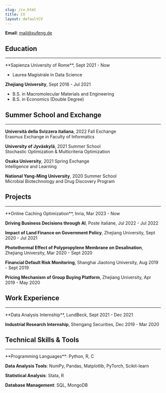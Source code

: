 ```yaml
---
slug: /cv.html
title: CV
layout: defaultCV
---
```

**Email**: <a href="mailto:mail@xufeng.de">mail@xufeng.de</a>

## Education 
<hr>
**Sapienza University of Rome**, Sept 2021 - Now

- Laurea Magistrale in Data Science

**Zhejiang University**, Sept 2016 - Jul 2021

- B.S. in Macromolecular Materials and Engineering
- B.S. in Economics (Double Degree)

## Summer School and Exchange
<hr>
<p><strong>Università della Svizzera italiana</strong>, 2022 Fall Exchange<br />
Erasmus Exchange in Faculty of Informatics</p>
<p><strong>University of Jyväskylä</strong>, 2021 Summer School
<br />Stochastic Optimization &amp; Multicriteria Optimization</p>
<p><strong>Osaka University</strong>, 2021 Spring Exchange
<br />Intelligence and Learning</p>
<p><strong>National Yang-Ming University</strong>, 2020 Summer School
<br />Microbial Biotechnology and Drug Discovery Program</p>

## Projects
<hr>
**Online Caching Optimization**, Inria, Mar 2023 - Now

**Driving Business Decisions through AI**, Poste Italiane,  Jul 2022 - Jul 2022

**Impact of Land Finance on Government Policy**, Zhejiang University, Sept 2020 - Jul 2021

**Photothermal Effect of Polypropylene Membrane on Desalination**, Zhejiang University, Mar 2020 - Sept 2020

**Financial Default Risk Monitoring**, Shanghai Jiaotong University, Aug 2019 - Sept 2019

**Pricing Mechanism of Group Buying Platform**, Zhejiang University, Apr 2019 - May 2020

## Work Experience
<hr>
**Data Analysis Internship**, LundBeck, Sept 2021 - Dec 2021

**Industrial Research Internship**, Shengang Securities, Dec 2019 - Mar 2020

## Technical Skills & Tools
<hr>
**Programming Languages**: Python, R, C

**Data Analysis Tools**: NumPy, Pandas, Matplotlib, PyTorch, Scikit-learn

**Statistical Analysis**: Stata, R

**Database Management**: SQL, MongoDB